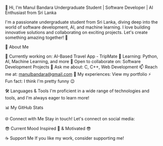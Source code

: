 👋 Hi, I'm Manul Bandara
Undergraduate Student | Software Developer | AI Enthusiast from Sri Lanka

I'm a passionate undergraduate student from Sri Lanka, diving deep into the world of software development, AI, and machine learning. I love building innovative solutions and collaborating on exciting projects. Let's create something amazing together! 🚀

🌟 About Me

🔭 Currently working on: AI-Based Travel App - TripMate
🌱 Learning: Python, AI, Machine Learning, and more
👯 Open to collaborate on: Software Development Projects
💬 Ask me about: C, C++, Web Development
📫 Reach me at: manulbandara@gmail.com
📄 My experiences: View my portfolio
⚡ Fun fact: I think I'm pretty funny 😉


  
  



🛠️ Languages & Tools
I'm proficient in a wide range of technologies and tools, and I'm always eager to learn more!

  
  
  
  
  
  
  
  
  
  
  
  
  
  
  
  
  
  
  
  
  
  
  
  



📊 My GitHub Stats

  


  


  



🌐 Connect with Me
Stay in touch! Let's connect on social media:

  
  
  
  
  
  
  



😎 Current Mood
Inspired 🤩 & Motivated 😎


☕ Support Me
If you like my work, consider supporting me!

  




  
